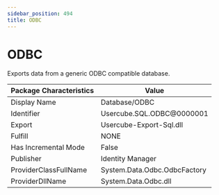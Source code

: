 ```yaml
---
sidebar_position: 494
title: ODBC
---
```


# ODBC

Exports data from a generic ODBC compatible database.

| Package Characteristics | Value |
| --- | --- |
| Display Name | Database/ODBC |
| Identifier | Usercube.SQL.ODBC@0000001 |
| Export | Usercube-Export-Sql.dll |
| Fulfill | NONE |
| Has Incremental Mode | False |
| Publisher | Identity Manager |
| ProviderClassFullName | System.Data.Odbc.OdbcFactory |
| ProviderDllName | System.Data.Odbc.dll |
